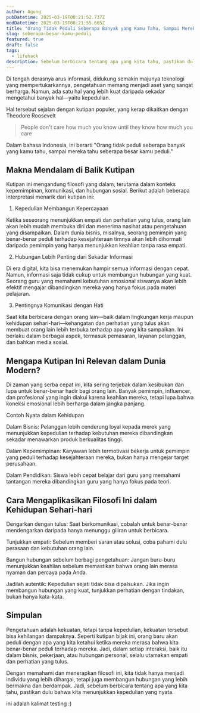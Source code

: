 ```yaml
---
author: Agung
pubDatetime: 2025-03-19T08:21:52.737Z
modDatetime: 2025-03-19T08:21:55.605Z
title: "Orang Tidak Peduli Seberapa Banyak yang Kamu Tahu, Sampai Mereka Tahu Seberapa Besar Kamu Peduli"
slug: seberapa-besar-kamu-peduli
featured: true
draft: false
tags:
  - lifehack
description: Sebelum berbicara tentang apa yang kita tahu, pastikan dulu bahwa kita menunjukkan kepedulian yang nyata.
---
```


Di tengah derasnya arus informasi, didukung semakin majunya teknologi yang mempertukarkannya, pengetahuan memang menjadi aset yang sangat berharga. Namun, ada satu hal yang lebih kuat daripada sekadar mengetahui banyak hal—yaitu kepedulian.

Hal tersebut sejalan dengan kutipan populer, yang kerap dikaitkan dengan Theodore Roosevelt
>People don't care how much you know until they know how much you care

Dalam bahasa Indonesia, ini berarti "Orang tidak peduli seberapa banyak yang kamu tahu, sampai mereka tahu seberapa besar kamu peduli."

## Makna Mendalam di Balik Kutipan

Kutipan ini mengandung filosofi yang dalam, terutama dalam konteks kepemimpinan, komunikasi, dan hubungan sosial. Berikut adalah beberapa interpretasi menarik dari kutipan ini:

1. Kepedulian Membangun Kepercayaan

Ketika seseorang menunjukkan empati dan perhatian yang tulus, orang lain akan lebih mudah membuka diri dan menerima nasihat atau pengetahuan yang disampaikan. Dalam dunia bisnis, misalnya, seorang pemimpin yang benar-benar peduli terhadap kesejahteraan timnya akan lebih dihormati daripada pemimpin yang hanya menunjukkan keahlian tanpa rasa empati.

2. Hubungan Lebih Penting dari Sekadar Informasi

Di era digital, kita bisa menemukan hampir semua informasi dengan cepat. Namun, informasi saja tidak cukup untuk membangun hubungan yang kuat. Seorang guru yang memahami kebutuhan emosional siswanya akan lebih efektif mengajar dibandingkan mereka yang hanya fokus pada materi pelajaran.

3. Pentingnya Komunikasi dengan Hati

Saat kita berbicara dengan orang lain—baik dalam lingkungan kerja maupun kehidupan sehari-hari—kehangatan dan perhatian yang tulus akan membuat orang lain lebih terbuka terhadap apa yang kita sampaikan. Ini berlaku dalam berbagai aspek, termasuk pemasaran, layanan pelanggan, dan bahkan media sosial.

## Mengapa Kutipan Ini Relevan dalam Dunia Modern?

Di zaman yang serba cepat ini, kita sering terjebak dalam kesibukan dan lupa untuk benar-benar hadir bagi orang lain. Banyak pemimpin, influencer, dan profesional yang ingin diakui karena keahlian mereka, tetapi lupa bahwa koneksi emosional lebih berharga dalam jangka panjang.

Contoh Nyata dalam Kehidupan

Dalam Bisnis: Pelanggan lebih cenderung loyal kepada merek yang menunjukkan kepedulian terhadap kebutuhan mereka dibandingkan sekadar menawarkan produk berkualitas tinggi.

Dalam Kepemimpinan: Karyawan lebih termotivasi bekerja untuk pemimpin yang peduli terhadap kesejahteraan mereka, bukan hanya mengejar target perusahaan.

Dalam Pendidikan: Siswa lebih cepat belajar dari guru yang memahami tantangan mereka dibandingkan guru yang hanya fokus pada teori.

## Cara Mengaplikasikan Filosofi Ini dalam Kehidupan Sehari-hari

Dengarkan dengan tulus: Saat berkomunikasi, cobalah untuk benar-benar mendengarkan daripada hanya menunggu giliran untuk berbicara.

Tunjukkan empati: Sebelum memberi saran atau solusi, coba pahami dulu perasaan dan kebutuhan orang lain.

Bangun hubungan sebelum berbagi pengetahuan: Jangan buru-buru menunjukkan keahlian sebelum memastikan bahwa orang lain merasa nyaman dan percaya pada Anda.

Jadilah autentik: Kepedulian sejati tidak bisa dipalsukan. Jika ingin membangun hubungan yang kuat, tunjukkan perhatian dengan tindakan, bukan hanya kata-kata.

## Simpulan

Pengetahuan adalah kekuatan, tetapi tanpa kepedulian, kekuatan tersebut bisa kehilangan dampaknya. Seperti kutipan bijak ini, orang baru akan peduli dengan apa yang kita ketahui ketika mereka merasa bahwa kita benar-benar peduli terhadap mereka. Jadi, dalam setiap interaksi, baik itu dalam bisnis, pekerjaan, atau hubungan personal, selalu utamakan empati dan perhatian yang tulus.

Dengan memahami dan menerapkan filosofi ini, kita tidak hanya menjadi individu yang lebih dihargai, tetapi juga membangun hubungan yang lebih bermakna dan berdampak. Jadi, sebelum berbicara tentang apa yang kita tahu, pastikan dulu bahwa kita menunjukkan kepedulian yang nyata.

ini adalah kalimat testing :)